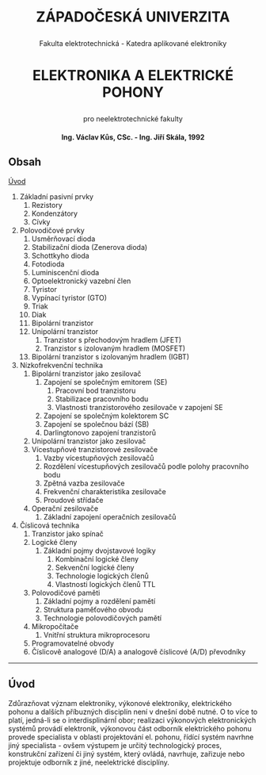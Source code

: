 # <p align=center>ZÁPADOČESKÁ UNIVERZITA
<p align=center>Fakulta elektrotechnická - Katedra aplikované elektroniky


# <p align=center>ELEKTRONIKA A ELEKTRICKÉ POHONY
<p align=center>pro neelektrotechnické fakulty

#### <p align=center>Ing. Václav Kůs, CSc. - Ing. Jiří Skála, 1992</h4>



## Obsah
[Úvod](#úvod)
1. Základní pasivní prvky
   1. Rezistory
   2. Kondenzátory
   3. Cívky
2. Polovodičové prvky
   1. Usměrňovací dioda
   2. Stabilizační dioda (Zenerova dioda)
   3. Schottkyho dioda
   4. Fotodioda
   5. Luminiscenční dioda
   6. Optoelektronický vazební člen
   7. Tyristor
   8. Vypínací tyristor (GTO)
   9. Triak
   10. Diak
   11. Bipolární tranzistor
   12. Unipolární tranzistor
       1.  Tranzistor s přechodovým hradlem (JFET)
       2.  Tranzistor s izolovaným hradlem (MOSFET)
   13. Bipolární tranzistor s izolovaným hradlem (IGBT)
3. Nízkofrekvenční technika
   1. Bipolární tranzistor jako zesilovač
      1. Zapojení se společným emitorem (SE)
         1. Pracovní bod tranzistoru
         2. Stabilizace pracovního bodu
         3. Vlastnosti tranzistorového zesilovače v zapojení SE
      2. Zapojení se společným kolektorem SC
      3. Zapojení se společnou bází (SB)
      4. Darlingtonovo zapojení tranzistorů
   2. Unipolární tranzistor jako zesilovač
   3. Vícestupňové tranzistorové zesilovače
      1. Vazby vícestupňových zesilovačů
      2. Rozdělení vícestupňových zesilovačů podle polohy pracovního bodu
      3. Zpětná vazba zesilovače
      4. Frekvenční charakteristika zesilovače
      5. Proudové střídače
   4. Operační zesilovače
      1. Základní zapojení operačních zesilovačů
4. Číslicová technika
   1. Tranzistor jako spínač
   2. Logické členy
      1. Základní pojmy dvojstavové logiky
         1. Kombinační logické členy
         2. Sekvenční logické členy
         3. Technologie logických členů
         4. Vlastnosti logických členů TTL
   3. Polovodičové paměti
      1. Základní pojmy a rozdělení pamětí
      2. Struktura paměťového obvodu
      3. Technologie polovodičových pamětí
   4. Mikropočítače
      1. Vnitřní struktura mikroprocesoru
   5. Programovatelné obvody
   6. Číslicově analogové (D/A) a analogově číslicové (A/D) převodníky
---
## Úvod
Zdůrazňovat význam elektroniky, výkonové elektroniky, elektrického pohonu a dalších příbuzných disciplín není v dnešní době nutné. O to více to platí, jedná-li se o interdisplinárnĺ obor; realizaci výkonových elektronických systémů provádí elektronik, výkonovou část odborník elektrického pohonu provede specialista v oblasti projektování el. pohonu, řídící systém navrhne jiný specialista - ovšem výstupem je určitý technologický proces, konstrukční zařízení či jiný systém, který ovládá, navrhuje, zařizuje nebo projektuje odborník z jiné, neelektrické disciplíny.
